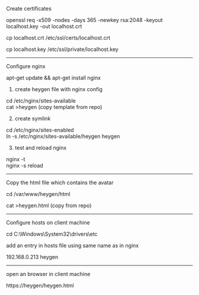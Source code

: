 
Create certificates

openssl req -x509 -nodes -days 365 -newkey rsa:2048 -keyout localhost.key -out localhost.crt

cp localhost.crt /etc/ssl/certs/localhost.crt

cp localhost.key /etc/ssl/private/localhost.key

------

Configure nginx

apt-get update && apt-get install nginx

1) create heygen file with nginx config

cd /etc/nginx/sites-available  
cat >heygen (copy template from repo)

2) create symlink

cd /etc/nginx/sites-enabled  
ln -s /etc/nginx/sites-available/heygen heygen

3) test and reload nginx

nginx -t  
nginx -s reload

------

Copy the html file which contains the avatar

cd /var/www/heygen/html

cat >heygen.html  (copy from repo)


------

Configure hosts on client machine

cd C:\Windows\System32\drivers\etc

add an entry in hosts file using same name as in nginx

192.168.0.213   heygen

------

open an browser in client machine

https://heygen/heygen.html

<allow microphone>








